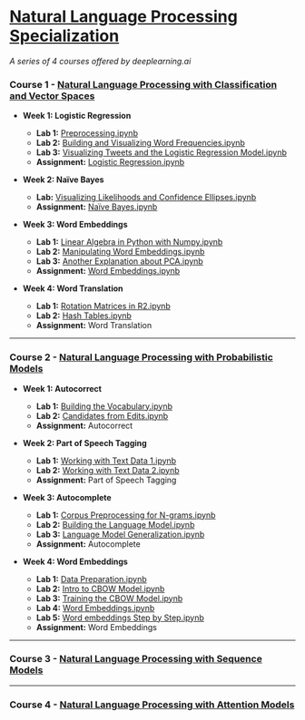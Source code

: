 # [Natural Language Processing Specialization](https://www.coursera.org/specializations/natural-language-processing)
<i>A series of 4 courses offered by deeplearning.ai</i>

### Course 1 - [Natural Language Processing with Classification and Vector Spaces](https://www.coursera.org/learn/classification-vector-spaces-in-nlp)

* **Week 1: Logistic Regression**

  * **Lab 1:** [Preprocessing.ipynb](https://github.com/Andrew-Ng-s-number-one-fan/Natural-Language-Processing-Specialization/blob/master/01%20-%20Natural%20Language%20Processing%20with%20Classification%20and%20Vector%20Spaces/C1_W1_N1_Preprocessing.ipynb)
  * **Lab 2:** [Building and Visualizing Word Frequencies.ipynb](https://github.com/Andrew-Ng-s-number-one-fan/Natural-Language-Processing-Specialization/blob/master/01%20-%20Natural%20Language%20Processing%20with%20Classification%20and%20Vector%20Spaces/C1_W1_N2_Building%20and%20Visualizing%20Word%20Frequencies.ipynb)
  * **Lab 3:** [Visualizing Tweets and the Logistic Regression Model.ipynb](https://github.com/Andrew-Ng-s-number-one-fan/Natural-Language-Processing-Specialization/blob/master/01%20-%20Natural%20Language%20Processing%20with%20Classification%20and%20Vector%20Spaces/C1_W1_N3_Visualizing%20Tweets%20and%20the%20Logistic%20Regression%20Model.ipynb)
  * **Assignment:** [Logistic Regression.ipynb](https://github.com/Andrew-Ng-s-number-one-fan/Natural-Language-Processing-Specialization/blob/master/01%20-%20Natural%20Language%20Processing%20with%20Classification%20and%20Vector%20Spaces/C1_W1_Assignment.ipynb)
  
* **Week 2: Naïve Bayes**
  * **Lab:** [Visualizing Likelihoods and Confidence Ellipses.ipynb](https://github.com/Andrew-Ng-s-number-one-fan/Natural-Language-Processing-Specialization/blob/master/01%20-%20Natural%20Language%20Processing%20with%20Classification%20and%20Vector%20Spaces/C1_W2_N1_Visualizing%20Likelihoods%20and%20Confidence%20Ellipses.ipynb)
  * **Assignment:** [Naïve Bayes.ipynb](https://github.com/Andrew-Ng-s-number-one-fan/Natural-Language-Processing-Specialization/blob/master/01%20-%20Natural%20Language%20Processing%20with%20Classification%20and%20Vector%20Spaces/C1_W2_Assignment.ipynb)
  
* **Week 3: Word Embeddings**
  * **Lab 1:** [Linear Algebra in Python with Numpy.ipynb](https://github.com/Andrew-Ng-s-number-one-fan/Natural-Language-Processing-Specialization/blob/master/01%20-%20Natural%20Language%20Processing%20with%20Classification%20and%20Vector%20Spaces/C1_W3_N1_Linear%20Algebra%20in%20Python%20with%20NumPy.ipynb)
  * **Lab 2:** [Manipulating Word Embeddings.ipynb](https://github.com/Andrew-Ng-s-number-one-fan/Natural-Language-Processing-Specialization/blob/master/01%20-%20Natural%20Language%20Processing%20with%20Classification%20and%20Vector%20Spaces/C1_W3_N2_Manipulating%20Word%20Embeddings.ipynb)
  * **Lab 3:** [Another Explanation about PCA.ipynb](https://github.com/Andrew-Ng-s-number-one-fan/Natural-Language-Processing-Specialization/blob/master/01%20-%20Natural%20Language%20Processing%20with%20Classification%20and%20Vector%20Spaces/C1_W3_N3_Another%20Explanation%20about%20PCA.ipynb)
  * **Assignment:** [Word Embeddings.ipynb](https://github.com/Andrew-Ng-s-number-one-fan/Natural-Language-Processing-Specialization/blob/master/01%20-%20Natural%20Language%20Processing%20with%20Classification%20and%20Vector%20Spaces/C1_W3_Assignment.ipynb)
  
* **Week 4: Word Translation**
  * **Lab 1:** [Rotation Matrices in R2.ipynb](https://github.com/Andrew-Ng-s-number-one-fan/Natural-Language-Processing-Specialization/blob/master/01%20-%20Natural%20Language%20Processing%20with%20Classification%20and%20Vector%20Spaces/C1_W4_N1_Vector%20Manipulation%20in%20Python.ipynb)
  * **Lab 2:** [Hash Tables.ipynb]()
  * **Assignment:** Word Translation

<hr>

### Course 2 - [Natural Language Processing with Probabilistic Models](https://www.coursera.org/learn/probabilistic-models-in-nlp)

* **Week 1: Autocorrect**

  * **Lab 1:** [Building the Vocabulary.ipynb](https://github.com/Andrew-Ng-s-number-one-fan/Natural-Language-Processing-Specialization/blob/master/02%20-%20Natural%20Language%20Processing%20with%20Probabilistic%20Models/C2_W1_N1_Building%20the%20Vocabulary.ipynb)
  * **Lab 2:** [Candidates from Edits.ipynb]()
  * **Assignment:** Autocorrect
  
* **Week 2: Part of Speech Tagging**

  * **Lab 1:** [Working with Text Data 1.ipynb]()
  * **Lab 2:** [Working with Text Data 2.ipynb]()
  * **Assignment:** Part of Speech Tagging
  
* **Week 3: Autocomplete**

  * **Lab 1:** [Corpus Preprocessing for N-grams.ipynb]()
  * **Lab 2:** [Building the Language Model.ipynb]()
  * **Lab 3:** [Language Model Generalization.ipynb]()
  * **Assignment:** Autocomplete
  
* **Week 4: Word Embeddings**

  * **Lab 1:** [Data Preparation.ipynb]()
  * **Lab 2:** [Intro to CBOW Model.ipynb]()
  * **Lab 3:** [Training the CBOW Model.ipynb]()
  * **Lab 4:** [Word Embeddings.ipynb]()
  * **Lab 5:** [Word embeddings Step by Step.ipynb]()
  * **Assignment:** Word Embeddings

<hr>

### Course 3 - [Natural Language Processing with Sequence Models](https://www.coursera.org/learn/sequence-models-in-nlp)

<hr>

### Course 4 - [Natural Language Processing with Attention Models](https://www.coursera.org/learn/attention-models-in-nlp)
